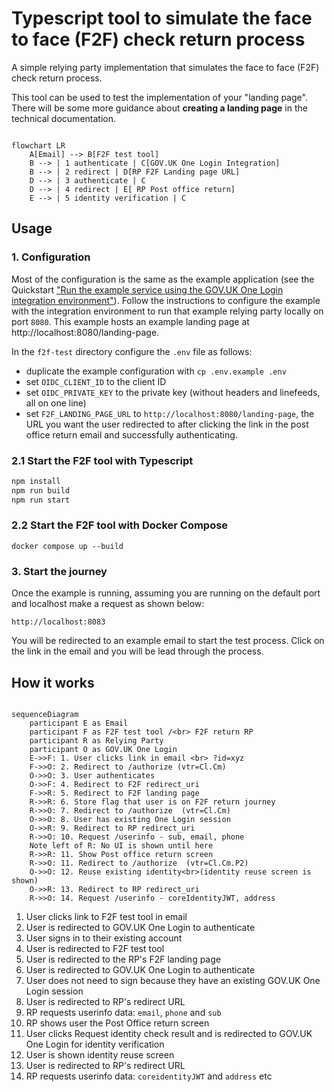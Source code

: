 # Typescript tool to simulate the face to face (F2F) check return process

A simple relying party implementation that simulates the face to face (F2F) check return process.  

This tool can be used to test the implementation of your "landing page". There will be some more guidance about **creating a landing page** in the technical documentation.

```mermaid

flowchart LR
    A[Email] --> B[F2F test tool]
    B --> | 1 authenticate | C[GOV.UK One Login Integration]
    B --> | 2 redirect | D[RP F2F Landing page URL]
    D --> | 3 authenticate | C
    D --> | 4 redirect | E[ RP Post office return]
    E --> | 5 identity verification | C

```

## Usage

### 1. Configuration

Most of the configuration is the same as the example application (see the Quickstart ["Run the example service using the GOV.UK One Login integration environment"](https://docs.sign-in.service.gov.uk/quick-start/#run-the-example-service-using-the-gov-uk-one-login-integration-environment)). Follow the instructions to configure the example with the integration environment to run that example relying party locally on port `8080`. This example hosts an example landing page at http://localhost:8080/landing-page.

In the `f2f-test` directory configure the `.env` file as follows:
- duplicate the example configuration with `cp .env.example .env`
- set `OIDC_CLIENT_ID` to the client ID
- set `OIDC_PRIVATE_KEY` to the private key (without headers and linefeeds, all on one line)
- set `F2F_LANDING_PAGE_URL` to `http://localhost:8080/landing-page`, the URL you want the user redirected to after clicking the link in the post office return email and successfully authenticating.

### 2.1 Start the F2F tool with Typescript

```bash
npm install
npm run build
npm run start
```

### 2.2 Start the F2F tool with Docker Compose

`docker compose up --build`

### 3. Start the journey

Once the example is running, assuming you are running on the default port and localhost make a request as shown below:

`http://localhost:8083`

You will be redirected to an example email to start the test process. Click on the link in the email and you will be lead through the process.



## How it works



```mermaid

sequenceDiagram
    participant E as Email
    participant F as F2F test tool /<br> F2F return RP
    participant R as Relying Party
    participant O as GOV.UK One Login
    E->>F: 1. User clicks link in email <br> ?id=xyz
    F->>O: 2. Redirect to /authorize (vtr=Cl.Cm)
    O->>O: 3. User authenticates
    O->>F: 4. Redirect to F2F redirect_uri
    F->>R: 5. Redirect to F2F landing page
    R->>R: 6. Store flag that user is on F2F return journey 
    R->>O: 7. Redirect to /authorize  (vtr=Cl.Cm)
    O->>O: 8. User has existing One Login session
    O->>R: 9. Redirect to RP redirect_uri
    R->>O: 10. Request /userinfo - sub, email, phone
    Note left of R: No UI is shown until here
    R->>R: 11. Show Post office return screen    
    R->>O: 11. Redirect to /authorize  (vtr=Cl.Cm.P2)
    O->>O: 12. Reuse existing identity<br>(identity reuse screen is shown)
    O->>R: 13. Redirect to RP redirect_uri
    R->>O: 14. Request /userinfo - coreIdentityJWT, address

```

1. User clicks link to F2F test tool in email
1. User is redirected to GOV.UK One Login to authenticate
1. User signs in to their existing account
1. User is redirected to F2F test tool
1. User is redirected to the RP's F2F landing page
1. User is redirected to GOV.UK One Login to authenticate
1. User does not need to sign because they have an existing GOV.UK One Login session
1. User is redirected to RP's redirect URL
1. RP requests userinfo data: `email`, `phone` and `sub`
1. RP shows user the Post Office return screen
1. User clicks Request identity check result and is redirected to GOV.UK One Login for identity verification
1. User is shown identity reuse screen
1. User is redirected to RP's redirect URL
1. RP requests userinfo data: `coreidentityJWT` and `address` etc

